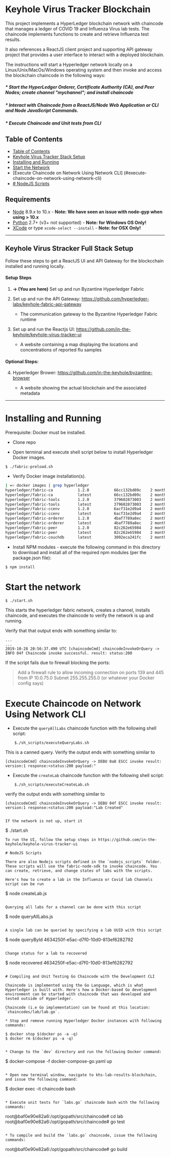 # Keyhole Virus Tracker Blockchain

This project implements a HyperLedger blockchain network with chaincode that manages a ledger of COVID 19 and Influenza Virus lab tests. The chaincode implements functions to create and retrieve Influenza test results.  

It also references a ReactJS client project and supporting API gateway project that provides a user interface to interact with a deployed blockchain.

The instructions will start a Hyperledger network locally on a Linux/Unix/MacOs/Windows operating system and then invoke and access the blockchain chaincode in the following ways:

##### * Start the HyperLedger Orderer, Certificate Authority (CA), and Peer Nodes; create channel "mychannel"; and install chaincode
##### * Interact with Chaincode from a ReactJS/Node Web Application or CLI and Node JavaScript Commands.
##### * Execute Chaincode and Unit tests from CLI 

## Table of Contents

- [Table of Contents](#table-of-contents)
- [Keyhole Virus Tracker Stack Setup](#byzantine-flu-full-stack-setup)
- [Installing and Running](#installing-and-running)
- [Start the Network](#start-the-network)
- [Execute Chaincode on Network Using Network CLI]
(#execute-chaincode-on-network-using-network-cli)
- [# NodeJS Scripts](#nodejs-scripts)

## Requirements
* [Node](https://nodejs.org/en/download/) 8.9.x to 10.x - **Note: We have seen an issue with node-gyp when using > 10.x**
* [Python](https://www.python.org/downloads/) 2.7+ (v3+ not supported) - **Note: for Windows OS Only!**
* [XCode](https://apps.apple.com/us/app/xcode/id497799835?mt=12) or type `xcode-select --install` - **Note: for OSX Only!**

----
## Keyhole Virus Stracker Full Stack Setup

Follow these steps to get a ReactJS UI and API Gateway for the blockcchain installed and running locally.

#### Setup Steps
1. **-> (You are here)** Set up and run Byzantine Hyperledger Fabric

2. Set up and run the  API Gateway:  https://github.com/hyperledger-labs/keyhole-fabric-api-gateway

    - The communication gateway to the Byzantine Hyperledger Fabric runtime

3. Set up and run the Reactjs UI:  https://github.com/in-the-keyhole/keyhole-virus-tracker-ui

    - A website containing a map displaying the locations and concentrations of reported flu samples


#### Optional Steps:
4. Hyperledger Brower:  https://github.com/in-the-keyhole/byzantine-browser

    - A website showing the actual blockchain and the associated metadata 
-----

# Installing and Running 

Prerequisite: Docker must be installed.

* Clone repo 

* Open terminal and execute shell script below to install Hyperledger Docker images. 

```
$ ./fabric-preload.sh
```
* Verify Docker image installation(s). 

```sh
| => docker images | grep hyperledger
hyperledger/fabric-ca           1.2.0           66cc132bd09c    2 months ago    252MB
hyperledger/fabric-ca           latest          66cc132bd09c    2 months ago    252MB
hyperledger/fabric-tools        1.2.0           379602873003    2 months ago    1.51GB
hyperledger/fabric-tools        latest          379602873003    2 monthsago     1.51GB
hyperledger/fabric-ccenv        1.2.0           6acf31e2d9a4    2 months ago    1.43GB
hyperledger/fabric-ccenv        latest          6acf31e2d9a4    2 months ago    1.43GB
hyperledger/fabric-orderer      1.2.0           4baf7789a8ec    2 months ago    152MB
hyperledger/fabric-orderer      latest          4baf7789a8ec    2 months ago    152MB
hyperledger/fabric-peer         1.2.0           82c262e65984    2 months ago    159MB
hyperledger/fabric-peer         latest          82c262e65984    2 months ago    159MB
hyperledger/fabric-couchdb      latest          3092eca241fc    2 months ago    1.61GB
```
* Install NPM modules - execute the following command in this directory to download and install all of the required npm modules (per the package.json file):

```
$ npm install
```

# Start the network
```
$ ./start.sh

```
This starts the hyperledger fabric network, creates a channel, installs chaincode, and executes the chaincode to verify the network is up and running.

Verify that that output ends with something similar to:
```
...
...
2019-10-28 20:56:37.490 UTC [chaincodeCmd] chaincodeInvokeOrQuery -> INFO 04f Chaincode invoke successful. result: status:200
```

If the script fails due to firewall blocking the ports: 


> Add a firewall rule to allow incoming connection on ports 139 and 445 from IP 10.0.75.0 Subnet 255.255.255.0 (or whatever your Docker config says)


# Execute Chaincode on Network Using Network CLI

* Execute the `queryAllLabs` chaincode function with the following shell script:

```
    $./sh_scripts/executeQueryLabs.sh 
```
This is a canned query. Verify the output ends with something similar to 
```
[chaincodeCmd] chaincodeInvokeOrQuery -> DEBU 0a8 ESCC invoke result: version:1 response:<status:200 payload:"
```

* Execute the `createLab` chaincode function with the following shell script:

```
    $./sh_scripts/executeCreateLab.sh 
```
verify the output ends  with something similar to 
```
[chaincodeCmd] chaincodeInvokeOrQuery -> DEBU 04f ESCC invoke result: version:1 response:<status:200 payload:"Lab Created"


If the network is not up, start it
```
$ ./start.sh 
```
To run the UI, follow the setup steps in https://github.com/in-the-keyhole/keyhole-virus-tracker-ui

# NodeJS Scripts 

There are also Nodejs scripts defined in the `nodejs_scripts` folder. These scripts will use the fabric-node-sdk to invoke chaincode. You can create, retrieve, and change states of labs with the scripts. 

Here's how to create a lab in the Influenza or Covid lab Channels script can be run 

```
$ node createLab.js
```

Querying all labs for a channel can be done with this script 

```
$ node queryAllLabs.js
```

A single lab can be queried by specifying a lab UUID with this script 

```
$ node queryById 4634250f-e5ac-d7f0-10d0-813ef6282792
```

Change status for a lab to recovered 
```
$ node recovered 4634250f-e5ac-d7f0-10d0-813ef6282792
```

# Compiling and Unit Testing Go Chaincode with the Development CLI 

Chaincode is implemented using the Go Language, which is what Hyperledger is built with. Here's how a Docker-based Go development environment can be started with chaincode that was developed and tested outside of Hyperledger. 

Chaincode (i.e Go implementation) can be found at this location: `chaincodes/lab/lab.go`.

* Stop and remove running Hyperledger Docker instances with following commands:

```
    $ docker stop $(docker ps -a -q) 
    $ docker rm $(docker ps -a -q) 
```

* Change to the `dev` directory and run the following Docker command:

```
$  docker-compose -f docker-compose-go.yaml up
```

* Open new terminal window, navigate to khs-lab-results-blockchain, and issue the following command:

```
$ docker exec -it chaincode bash
```

* Execute unit tests for `labs.go` chaincode bash with the following commands:

```
root@baf0e90e82a6:/opt/gopath/src/chaincode# cd lab
root@baf0e90e82a6:/opt/gopath/src/chaincode# go test 
```

* To compile and build the `labs.go` chaincode, issue the following commands:

```
root@baf0e90e82a6:/opt/gopath/src/chaincode# go build
```
